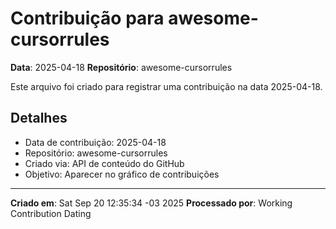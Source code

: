 # Contribuição para awesome-cursorrules

**Data**: 2025-04-18
**Repositório**: awesome-cursorrules

Este arquivo foi criado para registrar uma contribuição na data 2025-04-18.

## Detalhes

- Data de contribuição: 2025-04-18
- Repositório: awesome-cursorrules
- Criado via: API de conteúdo do GitHub
- Objetivo: Aparecer no gráfico de contribuições

---

**Criado em**: Sat Sep 20 12:35:34 -03 2025
**Processado por**: Working Contribution Dating
